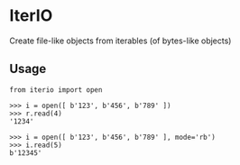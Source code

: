 # IterIO

Create file-like objects from iterables (of bytes-like objects)

## Usage

    from iterio import open
    
    >>> i = open([ b'123', b'456', b'789' ])
    >>> r.read(4)
    '1234'
    
    >>> i = open([ b'123', b'456', b'789' ], mode='rb')
    >>> i.read(5)
    b'12345'

    
